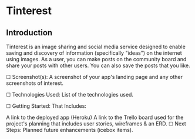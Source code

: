 # Tinterest

## Introduction

Tinterest is an image sharing and social media service designed to enable saving and discovery of information (specifically "ideas") on the internet using images. As a user, you can make posts on the community board and share your posts with other users. You can also save the posts that you like.



☐ Screenshot(s): A screenshot of your app's landing page and any other screenshots of interest.

☐ Technologies Used: List of the technologies used.

☐ Getting Started: That Includes:

A link to the deployed app (Heroku)
A link to the Trello board used for the project's planning that includes user stories, wireframes & an ERD.
☐ Next Steps: Planned future enhancements (icebox items).
